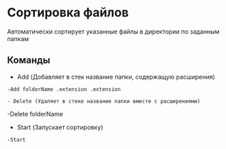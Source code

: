 # Сортировка файлов
<p>Автоматически сортирует указанные файлы в директории по заданным папкам<br></p>
<h2>Команды</h2>


- Add (Добавляет в стек название папки, содержащую расширения)<br>
```
-Add folderName .extension .extension

- Delete (Удаляет в стеке название папки вместе с расширениями)
```
-Delete folderName 


- Start (Запускает сортировку)
```
-Start